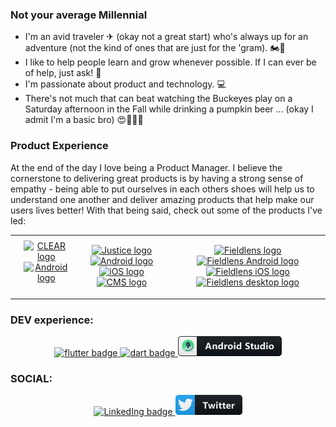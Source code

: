 ### Not your average Millennial
 - I'm an avid traveler ✈ (okay not a great start) who's always up for an adventure (not the kind of ones that are just for the 'gram). 🏍🏯
 - I like to help people learn and grow whenever possible. If I can ever be of help, just ask! 🙋
 - I'm passionate about product and technology. 💻
 - There's not much that can beat watching the Buckeyes play on a Saturday afternoon in the Fall while drinking a pumpkin beer ... (okay I admit I'm a basic bro) 😍🍂🏈🍺
 
 ### Product Experience
 
 At the end of the day I love being a Product Manager. I believe the cornerstone to delivering great products is by having a strong sense of empathy - being able to put ourselves in each others shoes will help us to understand one another and deliver amazing products that help make our users lives better! With that being said, check out some of the products I've led:

<table>
  <tbody>
  
  <!-- CLEAR -->
  <td>
   <p align="center">
   <td style='text-align:center;vertical-align:middle'> 
     <a href="https://www.clearme.com/"> 
       <img src="https://lh3.googleusercontent.com/dEFDQLeroxeuWCFgP63XDVe4rXexryxvRr-IFC-TQI0jKDS0VZ1-UpZR5w-01HY20SM=s180-rw" alt="CLEAR logo" style="vertical-align:top margin:6px 4px" height="100px" width="100px">
   </a>
   
   <br/>
      <a href="https://play.google.com/store/apps/details?id=com.clearme.clearapp"> 
        <img src="https://source.android.com/setup/images/Android_symbol_green_RGB.png" alt="Android logo" style="vertical-align:top margin:6px 4px" height="50px" width="75px">
      </a>
    </p>
    </td>
  
  <!-- JUSTICE-->

  <td>
  <p align="center">
  <a href="https://www.shopjustice.com/"> 
        <img src="https://lh3.googleusercontent.com/o7rr0Vl5oD3YiJoHhmnUbYPT6BxmUwcHVghUKY9D-L0P5j30EJT5UrUK26lsHY7Gl_E=s180-rw" alt="Justice logo" style="vertical-align:top margin:6px 4px" height="100px" width="100px">
</a>
  
  <br/>
   <a href="https://play.google.com/store/apps/details?id=com.tweenbrands.justice"> 
        <img src="https://source.android.com/setup/images/Android_symbol_green_RGB.png" alt="Android logo" style="vertical-align:top margin:6px 4px" height="50px" width="75px">
      </a>
  
   <a href="https://apps.apple.com/us/app/live-justice/id1167143522"> 
    <img src="https://i.pinimg.com/originals/7e/f8/1a/7ef81ac41aee4eebecc92b99e9f45160.png" alt="iOS logo" style="vertical-align:top margin:6px 4px" height="50px" width="50px">
   </a>
   
   <a href="#"> 
    <img src="https://www.xprosolutions.co.in/wp-content/uploads/2018/06/CMS-development-300x211.png" alt="CMS logo" style="vertical-align:top margin:6px 4px" height="50px" width="50px">
   </a>
   </td>
 </p>
  
  
  
  <!--FIELDLENS -->
  <td>
  <p align="center"> 
  <a href="https://fieldlens.com/"> 
        <img src="https://lh3.googleusercontent.com/EikA4Pa0csrk0sxbL32ApYkI5ya9TA67g6n6oq_G_xsJvOlTLY7ZUYFKTctixNDRww=s180-rw" alt="Fieldlens logo" style="vertical-align:top margin:6px 4px" height="100px" width="100px">
</a>
  
  <br/>
   <a href="https://play.google.com/store/apps/details?id=com.fieldlens.android"> 
        <img src="https://source.android.com/setup/images/Android_symbol_green_RGB.png" alt="Fieldlens Android logo" style="vertical-align:top margin:6px 4px" height="50px" width="75px">
      </a>
  
   <a href="https://apps.apple.com/us/app/fieldlens/id589565256"> 
    <img src="https://i.pinimg.com/originals/7e/f8/1a/7ef81ac41aee4eebecc92b99e9f45160.png" alt="Fieldlens iOS logo" style="vertical-align:top margin:6px 4px" height="50px" width="50px">
   </a>
   
   <a href="ttps://fieldlens.com/"> 
      <img src="https://cdn.onlinewebfonts.com/svg/img_564264.png" alt="Fieldlens desktop logo" style="vertical-align:top margin:6px 4px" height="50px" width="50px">
    </a>
   
  </p>
 </td>
 </tbody>
</table>

 
 
 ### DEV experience:
 
 <p align="center">
  <a href="https://github.com/mmcguire91"> 
<img src="https://github.com/MikeCodesDotNET/ColoredBadges/blob/master/png/dev/frameworks/flutter.png?raw=true" alt="flutter badge" style="vertical-align:top margin:6px 4px">
</a>

<a href="https://github.com/mmcguire91"> 
<img src="https://github.com/MikeCodesDotNET/ColoredBadges/blob/master/png/dev/languages/dart_colour.png?raw=true" alt="dart badge" style="vertical-align:top margin:6px 4px">
</a>

<a href="https://github.com/mmcguire91"> 
<img src="https://github.com/MikeCodesDotNET/ColoredBadges/blob/master/png/dev/tools/android_studio_colour.png?raw=true" alt="dart badge" style="vertical-align:top margin:6px 4px">
</a>
</p>
 


### SOCIAL:

<p align="center">

<a href="https://www.linkedin.com/in/matthewrmcguire/"> 
<img src="https://github.com/MikeCodesDotNET/ColoredBadges/blob/master/png/social/linkedin.png?raw=true" alt="LinkedIng badge" style="vertical-align:top margin:6px 4px">
</a>

<a href="https://twitter.com/venturebegins"> 
<img src="https://github.com/MikeCodesDotNET/ColoredBadges/blob/master/png/social/twitter.png?raw=true" alt="Twitter badge" style="vertical-align:top margin:6px 4px">
</a>

</p>


<!--
**mmcguire91/mmcguire91** is a ✨ _special_ ✨ repository because its `README.md` (this file) appears on your GitHub profile.

Here are some ideas to get you started:

- 🔭 I’m currently working on ...
- 🌱 I’m currently learning ...
- 👯 I’m looking to collaborate on ...
- 🤔 I’m looking for help with ...
- 💬 Ask me about ...
- 📫 How to reach me: ...
- 😄 Pronouns: ...
- ⚡ Fun fact: ...
-->

